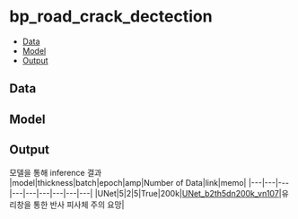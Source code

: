 # bp_road_crack_dectection

- [Data](#Data)
- [Model](#Model)
- [Output](#Output)

## Data

## Model

## Output
모델을 통해 inference 결과 <br>
|model|thickness|batch|epoch|amp|Number of Data|link|memo|
|---|---|---|---|---|---|---|---|---|
|UNet|5|2|5|True|200k|[UNet_b2th5dn200k_vn107](https://drive.google.com/file/d/16oFu4FxDwQbVyPMB2vod5tYuHAQfFryI/view?usp=sharing)|유리창을 통한 반사 피사체 주의 요망|
<br>


